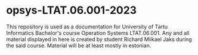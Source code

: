 # opsys-LTAT.06.001-2023

This repository is used as a documentation for University of Tartu Informatics Bachelor's course Operation Systems LTAT.06.001. Any and all material displayed in here is created by student Richard Miikael Jaks during the said course. Material will be at least mostly in estonian.
